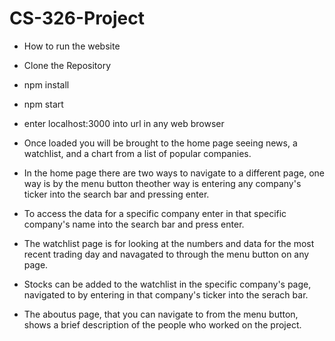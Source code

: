# CS-326-Project
- How to run the website
- Clone the Repository
- npm install
- npm start
- enter localhost:3000 into url in any web browser

- Once loaded you will be brought to the home page seeing news, a watchlist, and a chart from a list of popular companies.

- In the home page there are two ways to navigate to a different page, one way is by the menu button theother way is entering any company's ticker into the search bar and pressing enter.

- To access the data for a specific company enter in that specific company's name into the search bar and press enter.

- The watchlist page is for looking at the numbers and data for the most recent trading day and navagated to through the menu button on any page.
- Stocks can be added to the watchlist in the specific company's page, navigated to by entering in that company's ticker into the serach bar.

- The aboutus page, that you can navigate to from the menu button, shows a brief description of the people who worked on the project.
